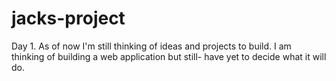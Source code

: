 # jacks-project

Day 1. As of now I'm still thinking of ideas and projects to build. I am thinking of building a web application but still-
have yet to decide what it will do.

